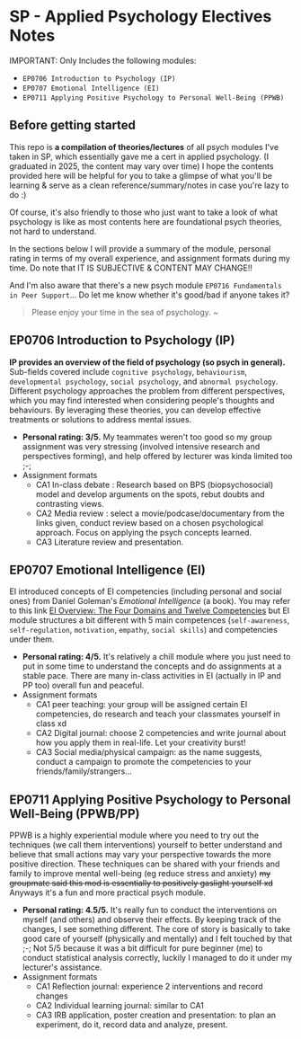 # SP - Applied Psychology Electives Notes 
IMPORTANT: Only Includes the following modules: 
- `EP0706 Introduction to Psychology (IP)`
- `EP0707 Emotional Intelligence (EI)`
- `EP0711 Applying Positive Psychology to Personal Well-Being (PPWB)`

## Before getting started
This repo is **a compilation of theories/lectures** of all psych modules I've taken in SP, which essentially gave me a cert in applied psychology. (I graduated in 2025, the content may vary over time) I hope the contents provided here will be helpful for you to take a glimpse of what you'll be learning & serve as a clean reference/summary/notes in case you're lazy to do :)

Of course, it's also friendly to those who just want to take a look of what psychology is like as most contents here are foundational psych theories, not hard to understand.

In the sections below I will provide a summary of the module, personal rating in terms of my overall experience, and assignment formats during my time. Do note that IT IS SUBJECTIVE & CONTENT MAY CHANGE!!

And I'm also aware that there's a new psych module  `EP0716 Fundamentals in Peer Support`... Do let me know whether it's good/bad if anyone takes it?  

> Please enjoy your time in the sea of psychology. ~

## EP0706 Introduction to Psychology (IP)
**IP provides an overview of the field of psychology (so psych in general).** Sub-fields covered include `cognitive psychology`, `behaviourism`, `developmental psychology`, `social psychology`, and `abnormal psychology`. Different psychology approaches the problem from different perspectives, which you may find interested when considering people's thoughts and behaviours. By leveraging these theories, you can develop effective treatments or solutions to address mental issues.

- **Personal rating: 3/5.** My teammates weren't too good so my group assignment was very stressing (involved intensive research and perspectives forming), and help offered by lecturer was kinda limited too ;-;
- Assignment formats
    - CA1 In-class debate : Research based on BPS (biopsychosocial) model and develop arguments on the spots, rebut doubts and contrasting views.
    - CA2 Media review : select a movie/podcase/documentary from the links given, conduct review based on a chosen psychological approach. Focus on applying the psych concepts learned.
    - CA3 Literature review and presentation.  

## EP0707 Emotional Intelligence (EI)
EI introduced concepts of EI competencies (including personal and social ones) from Daniel Goleman's *Emotional Intelligence* (a book). You may refer to this link [EI Overview: The Four Domains and Twelve Competencies](https://danielgolemanemotionalintelligence.com/ei-overview-the-four-domains-and-twelve-competencies/) but EI module structures a bit different with 5 main competences (`self-awareness`, `self-regulation`, `motivation`, `empathy`, `social skills`) and competencies under them.

- **Personal rating: 4/5.** It's relatively a chill module where you just need to put in some time to understand the concepts and do assignments at a stable pace. There are many in-class activities in EI (actually in IP and PP too) overall fun and peaceful.
- Assignment formats
    - CA1 peer teaching: your group will be assigned certain EI competencies, do research and teach your classmates yourself in class xd
    - CA2 Digital journal: choose 2 competencies and write journal about how you apply them in real-life. Let your creativity burst!
    - CA3 Social media/physical campaign: as the name suggests, conduct a campaign to promote the competencies to your friends/family/strangers...

## EP0711 Applying Positive Psychology to Personal Well-Being (PPWB/PP)
PPWB is a highly experiential module where you need to try out the techniques (we call them interventions) yourself to better understand and believe that small actions may vary your perspective towards the more positive direction. These techniques can be shared with your friends and family to improve mental well-being (eg reduce stress and anxiety) ~~my groupmate said this mod is essentially to positively  gaslight yourself xd~~ Anyways it's a fun and more practical psych module.

- **Personal rating: 4.5/5.** It's really fun to conduct the interventions on myself (and others) and observe their effects. By keeping track of the changes, I see something different. The core of story is basically to take good care of yourself (physically and mentally) and I felt touched by that ;-; Not 5/5 because it was a bit difficult for pure beginner (me) to conduct statistical analysis correctly, luckily I managed to do it under my lecturer's assistance.
- Assignment formats
    - CA1 Reflection journal: experience 2 interventions and record changes
    - CA2 Individual learning journal: similar to CA1
    - CA3 IRB application, poster creation and presentation: to plan an experiment, do it, record data and analyze, present. 